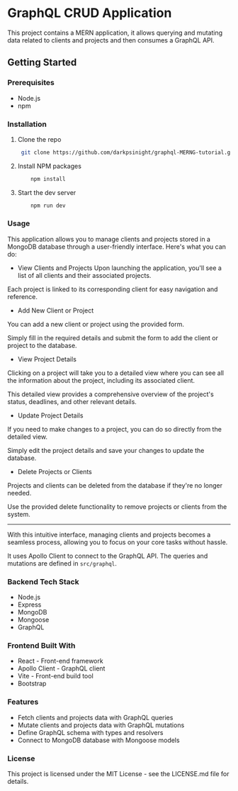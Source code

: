 # GraphQL CRUD Application

This project contains a MERN application, it allows querying and mutating data related to clients and projects and then consumes a GraphQL API.

## Getting Started

### Prerequisites

- Node.js
- npm

### Installation

1. Clone the repo
   ```sh
    git clone https://github.com/darkpsinight/graphql-MERNG-tutorial.git
    ```
2. Install NPM packages
    ```sh
        npm install
    ```

3. Start the dev server
    ```sh
        npm run dev
    ```

### Usage

This application allows you to manage clients and projects stored in a MongoDB database through a user-friendly interface. Here's what you can do:

- View Clients and Projects
Upon launching the application, you'll see a list of all clients and their associated projects.

Each project is linked to its corresponding client for easy navigation and reference.

- Add New Client or Project

You can add a new client or project using the provided form.

Simply fill in the required details and submit the form to add the client or project to the database.

- View Project Details

Clicking on a project will take you to a detailed view where you can see all the information about the project, including its associated client.

This detailed view provides a comprehensive overview of the project's status, deadlines, and other relevant details.

- Update Project Details

If you need to make changes to a project, you can do so directly from the detailed view.

Simply edit the project details and save your changes to update the database.

- Delete Projects or Clients

Projects and clients can be deleted from the database if they're no longer needed.

Use the provided delete functionality to remove projects or clients from the system.

---
With this intuitive interface, managing clients and projects becomes a seamless process, allowing you to focus on your core tasks without hassle.

It uses Apollo Client to connect to the GraphQL API. The queries and mutations are defined in `src/graphql`.

### Backend Tech Stack
* Node.js
* Express
* MongoDB
* Mongoose
* GraphQL

### Frontend Built With
* React - Front-end framework
* Apollo Client - GraphQL client
* Vite - Front-end build tool
* Bootstrap

### Features
- Fetch clients and projects data with GraphQL queries
- Mutate clients and projects data with GraphQL mutations
- Define GraphQL schema with types and resolvers
- Connect to MongoDB database with Mongoose models

### License
This project is licensed under the MIT License - see the LICENSE.md file for details.
